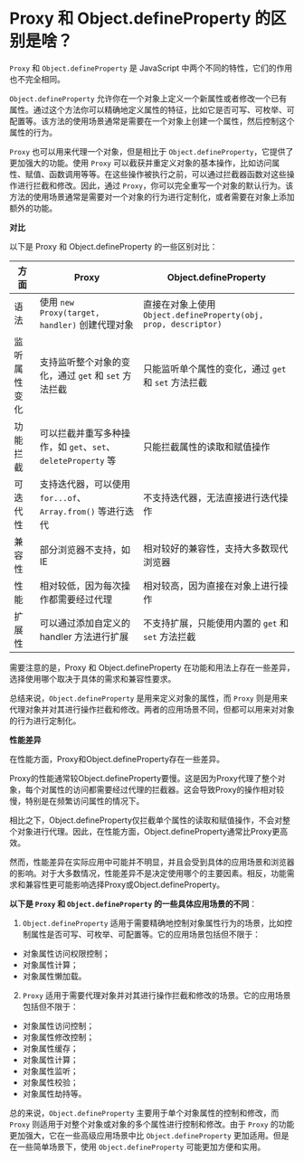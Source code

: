 # Proxy 和 Object.defineProperty 的区别是啥？

`Proxy` 和 `Object.defineProperty` 是 JavaScript 中两个不同的特性，它们的作用也不完全相同。

`Object.defineProperty` 允许你在一个对象上定义一个新属性或者修改一个已有属性。通过这个方法你可以精确地定义属性的特征，比如它是否可写、可枚举、可配置等。该方法的使用场景通常是需要在一个对象上创建一个属性，然后控制这个属性的行为。

`Proxy` 也可以用来代理一个对象，但是相比于 `Object.defineProperty`，它提供了更加强大的功能。使用 `Proxy` 可以截获并重定义对象的基本操作，比如访问属性、赋值、函数调用等等。在这些操作被执行之前，可以通过拦截器函数对这些操作进行拦截和修改。因此，通过 `Proxy`，你可以完全重写一个对象的默认行为。该方法的使用场景通常是需要对一个对象的行为进行定制化，或者需要在对象上添加额外的功能。

**对比**

以下是 Proxy 和 Object.defineProperty 的一些区别对比：

| 方面       | Proxy                                                  | Object.defineProperty                                |
|----------|--------------------------------------------------------|-------------------------------------------------------|
| 语法       | 使用 `new Proxy(target, handler)` 创建代理对象                       | 直接在对象上使用 `Object.defineProperty(obj, prop, descriptor)` |
| 监听属性变化   | 支持监听整个对象的变化，通过 `get` 和 `set` 方法拦截           | 只能监听单个属性的变化，通过 `get` 和 `set` 方法拦截           |
| 功能拦截     | 可以拦截并重写多种操作，如 `get`、`set`、`deleteProperty` 等  | 只能拦截属性的读取和赋值操作                                 |
| 可迭代性     | 支持迭代器，可以使用 `for...of`、`Array.from()` 等进行迭代     | 不支持迭代器，无法直接进行迭代操作                              |
| 兼容性      | 部分浏览器不支持，如 IE                                   | 相对较好的兼容性，支持大多数现代浏览器                          |
| 性能       | 相对较低，因为每次操作都需要经过代理                       | 相对较高，因为直接在对象上进行操作                            |
| 扩展性      | 可以通过添加自定义的 handler 方法进行扩展                      | 不支持扩展，只能使用内置的 `get` 和 `set` 方法拦截                  |

需要注意的是，Proxy 和 Object.defineProperty 在功能和用法上存在一些差异，选择使用哪个取决于具体的需求和兼容性要求。


总结来说，`Object.defineProperty` 是用来定义对象的属性，而 `Proxy` 则是用来代理对象并对其进行操作拦截和修改。两者的应用场景不同，但都可以用来对对象的行为进行定制化。


**性能差异**

在性能方面，Proxy和Object.defineProperty存在一些差异。

Proxy的性能通常较Object.defineProperty要慢。这是因为Proxy代理了整个对象，每个对属性的访问都需要经过代理的拦截器。这会导致Proxy的操作相对较慢，特别是在频繁访问属性的情况下。

相比之下，Object.defineProperty仅拦截单个属性的读取和赋值操作，不会对整个对象进行代理。因此，在性能方面，Object.defineProperty通常比Proxy更高效。

然而，性能差异在实际应用中可能并不明显，并且会受到具体的应用场景和浏览器的影响。对于大多数情况，性能差异不是决定使用哪个的主要因素。相反，功能需求和兼容性更可能影响选择Proxy或Object.defineProperty。


**以下是 `Proxy` 和 `Object.defineProperty` 的一些具体应用场景的不同**：

1. `Object.defineProperty` 适用于需要精确地控制对象属性行为的场景，比如控制属性是否可写、可枚举、可配置等。它的应用场景包括但不限于：

* 对象属性访问权限控制；
* 对象属性计算；
* 对象属性懒加载。

2. `Proxy` 适用于需要代理对象并对其进行操作拦截和修改的场景。它的应用场景包括但不限于：

* 对象属性访问控制；
* 对象属性修改控制；
* 对象属性缓存；
* 对象属性计算；
* 对象属性监听；
* 对象属性校验；
* 对象属性劫持等。

总的来说，`Object.defineProperty` 主要用于单个对象属性的控制和修改，而 `Proxy` 则适用于对整个对象或对象的多个属性进行控制和修改。由于 `Proxy` 的功能更加强大，它在一些高级应用场景中比 `Object.defineProperty` 更加适用。但是在一些简单场景下，使用 `Object.defineProperty` 可能更加方便和实用。